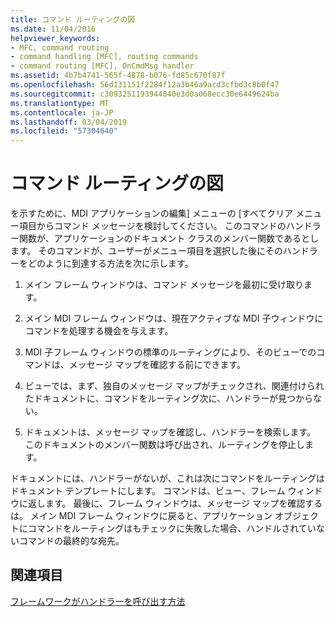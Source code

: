 ```yaml
---
title: コマンド ルーティングの図
ms.date: 11/04/2016
helpviewer_keywords:
- MFC, command routing
- command handling [MFC], routing commands
- command routing [MFC], OnCmdMsg handler
ms.assetid: 4b7b4741-565f-4878-b076-fd85c670f87f
ms.openlocfilehash: 56d131151f2284f12a3b46a9acd3cfbd3c8b0f47
ms.sourcegitcommit: c3093251193944840e3d0a068ecc30e6449624ba
ms.translationtype: MT
ms.contentlocale: ja-JP
ms.lasthandoff: 03/04/2019
ms.locfileid: "57304640"
---
```

# <a name="command-routing-illustration"></a>コマンド ルーティングの図

を示すために、MDI アプリケーションの編集] メニューの [すべてクリア メニュー項目からコマンド メッセージを検討してください。 このコマンドのハンドラー関数が、アプリケーションのドキュメント クラスのメンバー関数であるとします。 そのコマンドが、ユーザーがメニュー項目を選択した後にそのハンドラーをどのように到達する方法を次に示します。

1. メイン フレーム ウィンドウは、コマンド メッセージを最初に受け取ります。

1. メイン MDI フレーム ウィンドウは、現在アクティブな MDI 子ウィンドウにコマンドを処理する機会を与えます。

1. MDI 子フレーム ウィンドウの標準のルーティングにより、そのビューでのコマンドは、メッセージ マップを確認する前にできます。

1. ビューでは、まず、独自のメッセージ マップがチェックされ、関連付けられたドキュメントに、コマンドをルーティング次に、ハンドラーが見つからない。

1. ドキュメントは、メッセージ マップを確認し、ハンドラーを検索します。 このドキュメントのメンバー関数は呼び出され、ルーティングを停止します。

ドキュメントには、ハンドラーがないが、これは次にコマンドをルーティングはドキュメント テンプレートにします。 コマンドは、ビュー、フレーム ウィンドウに返します。 最後に、フレーム ウィンドウは、メッセージ マップを確認するは。 メイン MDI フレーム ウィンドウに戻ると、アプリケーション オブジェクトにコマンドをルーティングはもチェックに失敗した場合、ハンドルされていないコマンドの最終的な宛先。

## <a name="see-also"></a>関連項目

[フレームワークがハンドラーを呼び出す方法](../mfc/how-the-framework-calls-a-handler.md)
